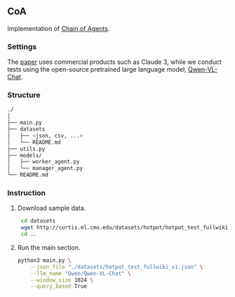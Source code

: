 ## CoA

Implementation of [Chain of Agents](https://openreview.net/pdf?id=LuCLf4BJsr).

### Settings

The [paper](https://openreview.net/pdf?id=LuCLf4BJsr) uses commercial products such as Claude 3, while we conduct tests using the open-source pretrained large language model, [Qwen-VL-Chat](https://huggingface.co/Qwen/Qwen-VL-Chat).

### Structure

```sh
./
│
├── main.py
├── datasets
│   ├── <json, csv, ...>
│   └── README.md
├── utils.py
├── models/
│   ├── worker_agent.py
│   └── manager_agent.py
└── README.md
```

### Instruction

1. Download sample data.

   ```bash
    cd datasets
    wget http://curtis.ml.cmu.edu/datasets/hotpot/hotpot_test_fullwiki_v1.json
    cd ..
   ```

2. Run the main section.

   ```bash
   python3 main.py \
       --json_file "./datasets/hotpot_test_fullwiki_v1.json" \
       --llm_name "Qwen/Qwen-VL-Chat" \
       --window_size 1024 \
       --query_based True
   ```
